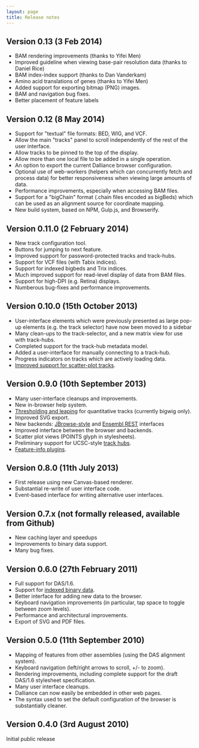 ```yaml
---
layout: page
title: Release notes
---
```


Version 0.13 (3 Feb 2014)
-------------

 * BAM rendering improvements (thanks to Yifei Men)
 * Improved guideline when viewing base-pair resolution data (thanks to Daniel Rice)
 * BAM index-index support (thanks to Dan Vanderkam)
 * Amino acid translations of genes (thanks to Yifei Men)
 * Added support for exporting bitmap (PNG) images.
 * BAM and navigation bug fixes.
 * Better placement of feature labels

Version 0.12 (8 May 2014)
-------------

 * Support for "textual" file formats: BED, WIG, and VCF.
 * Allow the main "tracks" panel to scroll independently of the rest of
   the user interface.
 * Allow tracks to be pinned to the top of the display.
 * Allow more than one local file to be added in a single operation.
 * An option to export the current Dalliance browser configuration.
 * Optional use of web-workers (helpers which can concurrently
    fetch and process data) for better responsiveness when viewing
    large amounts of data.
 * Performance improvements, especially when accessing BAM files.
 * Support for a "bigChain" format (.chain files encoded as bigBeds) which
    can be used as an alignment source for coordinate mapping.
 * New build system, based on NPM, Gulp.js, and Browserify.

Version 0.11.0 (2 February 2014)
-------------

 * New track configuration tool.
 * Buttons for jumping to next feature.
 * Improved support for password-protected tracks and track-hubs.
 * Support for VCF files (with Tabix indices).
 * Support for indexed bigbeds and Trix indices.
 * Much improved support for read-level display of data from BAM files.
 * Support for high-DPI (e.g. Retina) displays.
 * Numberous bug-fixes and performance improvements.

Version 0.10.0 (15th October 2013)
-------------

 * User-interface elements which were previously presented as large
   pop-up elements (e.g. the track selector) have now been moved to a sidebar
 * Many clean-ups to the track-selector, and a new matrix view for use
   with track-hubs.
 * Completed support for the track-hub metadata model.
 * Added a user-interface for manually connecting to a track-hub.
 * Progress indicators on tracks which are actively loading data.
 * [Improved support for scatter-plot tracks](/stylesheets.html#scatter).

Version 0.9.0 (10th September 2013)
-------------

 * Many user-interface cleanups and improvements.
 * New in-browser help system.
 * [Thresholding and leaping](/config.html#quantLeapThreshold) for quantitative tracks (currently bigwig only).
 * Improved SVG export.
 * New backends: [JBrowse-style](/config.html#jbrowse-rest) and [Ensembl REST](/config.html#ensembl-rest) interfaces
 * Improved interface between the browser and backends.
 * Scatter plot views (POINTS glyph in stylesheets).
 * Preliminary support for UCSC-style [track hubs](/config.html#hub).
 * [Feature-info plugins](/plugins.html#feature-info).

Version 0.8.0 (11th July 2013)
-------------

 * First release using new Canvas-based renderer.
 * Substantial re-write of user interface code.
 * Event-based interface for writing alternative user interfaces.

Version 0.7.x (not formally released, available from Github)
-------------

 * New caching layer and speedups
 * Improvements to binary data support.
 * Many bug fixes.

Version 0.6.0 (27th February 2011)
-------------

 * Full support for DAS/1.6.
 * Support for [indexed binary data](/bin.html).
 * Better interface for adding new data to the browser.
 * Keyboard navigation improvements (in particular, tap space to toggle between zoom levels).
 * Performance and architectural improvements.
 * Export of SVG and PDF files.

Version 0.5.0 (11th September 2010)
-------------

 * Mapping of features from other assemblies (using the DAS alignment system).
 * Keyboard navigation (left/right arrows to scroll, +/- to zoom).
 * Rendering improvements, including complete support for the draft DAS/1.6 stylesheet specification.
 * Many user interface cleanups.
 * Dalliance can now easily be embedded in other web pages.
 * The syntax used to set the default configuration of the browser is substantially cleaner.

Version 0.4.0 (3rd August 2010)
-------------

Initial public release
